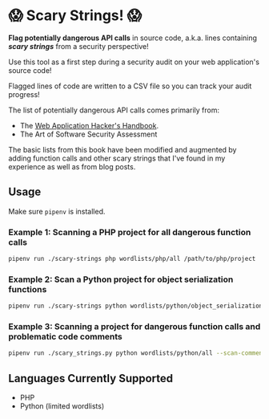 # :scream: Scary Strings! :scream:

**Flag potentially dangerous API calls** in source code, a.k.a. lines containing **_scary strings_** from a security perspective!

Use this tool as a first step during a security audit on your web application's source code!

Flagged lines of code are written to a CSV file so you can track your audit progress!

The list of potentially dangerous API calls comes primarily from:

- The [Web Application Hacker's Handbook](http://mdsec.net/wahh/).
- The Art of Software Security Assessment

The basic lists from this book have been modified and augmented by adding function calls and other scary strings that I've
found in my experience as well as from blog posts.

## Usage

Make sure `pipenv` is installed.

### Example 1: Scanning a PHP project for all dangerous function calls

```bash
pipenv run ./scary-strings php wordlists/php/all /path/to/php/project
```

### Example 2: Scan a Python project for object serialization functions

```bash
pipenv run ./scary-strings python wordlists/python/object_serialization /path/to/python/project
```

### Example 3: Scanning a project for dangerous function calls and problematic code comments

```bash
pipenv run ./scary_strings.py python wordlists/python/all --scan-comments=True --comment-wordlist=wordlists/comments/derogatory /path/to/python/project
```

## Languages Currently Supported

- PHP
- Python (limited wordlists)
